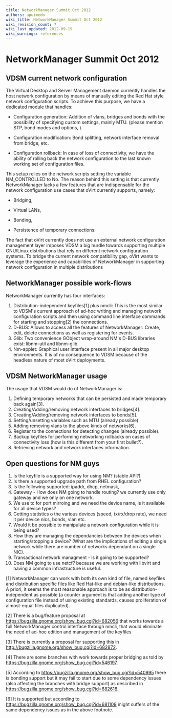 ```yaml
---
title: NetworkManager Summit Oct 2012
authors: apuimedo
wiki_title: NetworkManager Summit Oct 2012
wiki_revision_count: 7
wiki_last_updated: 2012-09-19
wiki_warnings: references
---
```


# NetworkManager Summit Oct 2012

## VDSM current network configuration

The Virtual Desktop and Server Management daemon currently handles the host network configuration by means of manually editing the Red Hat style network configuration scripts. To achieve this purpose, we have a dedicated module that handles:

*   Configuration generation: Addition of vlans, bridges and bonds with the possibility of specifying custom settings, mainly MTU. (please mention STP, bond modes and options, ).

<!-- -->

*   Configuration modification: Bond splitting, network interface removal from bridge, etc.

<!-- -->

*   Configuration rollback: In case of loss of connectivity, we have the ability of rolling back the network configuration to the last known working set of configuration files.

This setup relies on the network scripts setting the variable NM_CONTROLLED to No. The reason behind this setting is that currently NetworkManager lacks a few features that are indispensable for the network configuration use cases that oVirt currently supports, namely:

*   Bridging,

<!-- -->

*   Virtual LANs,

<!-- -->

*   Bonding,

<!-- -->

*   Persistence of temporary connections.

The fact that oVirt currently does not use an external network configuration management layer imposes VDSM a big hurdle towards supporting multiple GNU/Linux distributions that rely on different network configuration systems. To bridge the current network compatibility gap, oVirt wants to leverage the experience and capabilities of NetworkManager in supporting network configuration in multiple distributions

## NetworkManager possible work-flows

NetworkManager currently has four interfaces:

1.  Distribution-independent keyfiles[1] plus nmcli: This is the most similar to VDSM's current approach of ad-hoc writing and managing network configuration scripts and then using command line interface commands for starting and stopping[2] the connections.
2.  D-BUS: Allows to access all the features of NetworkManager: Create, edit, delete connections as well as registering for events.
3.  Glib: Two convenience GObject wrap-around NM's D-BUS libraries exist: libnm-util and libnm-glib.
4.  Nm-applet: Graphical user interface present in all major desktop environments. It is of no consequence to VDSM because of the headless nature of most oVirt deployments.

## VDSM NetworkManager usage

The usage that VDSM would do of NetworkManager is:

1.  Defining temporary networks that can be persisted and made temporary back again[3].
2.  Creating/Adding/removing network interfaces to bridges[4].
3.  Creating/Adding/removing network interfaces to bonds[5].
4.  Setting/unsetting variables such as MTU (already possible)
5.  Adding removing vlans to the above kinds of networks[6].
6.  Register to the connections for detecting changes (already possible).
7.  Backup keyfiles for performing networking rollbacks on cases of connectivity loss (how is this different from your first bullet?).
8.  Retrieving network and network interfaces information.

## Open questions for NM guys

1.  Is the keyfile is a supported way for using NM? (stable API?)
2.  Is there a supported upgrade path from RHEL configuration?
3.  Is the following supported: ipaddr, dhcp, netmask,
4.  Gateway - How does NM going to handle routing? we currently use only gateway and we only on one network.
5.  We use tc for port mirroing and we need the device name, is it available for all device types?
6.  Getting statistics o the various devices (speed, tx/rx/drop rate), we need it per device nics, bonds, vlan etc.
7.  Would it be possible to manipulate a network configuration while it is being used?
8.  How they are managing the dependancies between the devices when starting/stopping a device? (What are the implications of editing a single network while there are number of networks dependant on a single NIC).
9.  Transactional network managment - is it going to be supported?
10. Does NM going to use netcf? because we are working with libvirt and having a common infrastructure is useful.

<references/>

[1] NetworkManager can work with both its own kind of file, named keyfiles and distribution specific files like Red Hat-like and debian-like distributions. A priori, it seems the most reasonable approach is to be as distribution-independent as possible (a counter argument is that adding another type of configuration file instead of using existing standards, causes proliferation of almost-equal files duplicated).

[2] There is a bug/feature proposal at <https://bugzilla.gnome.org/show_bug.cgi?id=682056> that works towards a full NetworkManager control interface through nmcli, that would eliminate the need of ad-hoc edition and management of the keyfiles

[3] There is currently a proposal for supporting this in <http://bugzilla.gnome.org/show_bug.cgi?id=682872>.

[4] There are some branches with work towards proper bridging as told by <https://bugzilla.gnome.org/show_bug.cgi?id=546197>.

[5] According to <https://bugzilla.gnome.org/show_bug.cgi?id=540995> there is bonding support but it may fail to start due to some dependency issues (also affecting the branches with bridge support) as described in <https://bugzilla.gnome.org/show_bug.cgi?id=682618>.

[6] It is supported but according to <https://bugzilla.gnome.org/show_bug.cgi?id=681109> might suffers of the same dependency issues as in the above footnote.
